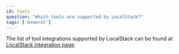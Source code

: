 ```yaml
---
id: tools
question: "Which tools are supported by LocalStack?"
tags: ['General']
---
```


The list of tool integrations supported by LocalStack can be found at [LocalStack integration page](https://docs.localstack.cloud/integrations/).